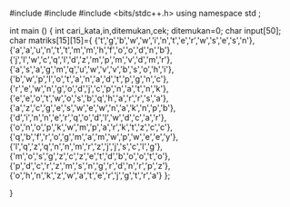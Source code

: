 #include <iostream>
#include <cstring>
#include <bits/stdc++.h>
using namespace std ;
  
int main () {
  int cari_kata,in,ditemukan,cek;
	ditemukan=0;
	char input[50];
	char matriks[15][15]={ {'t','g','b','w','w','i','n','t','e','r','w','s','e','s','n'},
				{'a','a','u','n','t','t','m','m','h','f','o','o','d','n','b'},
				{'j','l','w','c','q','l','d','z','m','p','m','v','d','m','r'},
				{'a','s','a','g','m','q','u','w','v','v','b','s','o','h','i'},
				{'b','w','p','l','o','t','a','n','a','d','t','p','g','n','c'},
				{'r','e','w','n','g','o','d','j','c','p','n','a','t','n','k'},
				{'e','e','o','t','w','o','s','b','q','h','a','r','r','s','a'},
				{'a','z','c','g','e','s','w','e','w','n','a','k','n','p','b'},
				{'d','i','n','n','e','r','q','o','d','l','w','d','c','a','r'},
				{'o','n','o','p','k','w','m','p','a','r','k','t','z','c','c'},
				{'q','b','f','r','o','g','m','a','m','w','p','w','e','e','y'},
				{'l','q','z','q','n','n','m','r','z','j','j','s','c','l','g'},
				{'m','o','s','g','z','c','z','e','t','d','b','o','o','t','o'},
				{'p','d','c','r','z','m','s','n','g','r','d','n','r','p','z'},
				{'o','h','n','k','z','w','a','t','e','r','j','g','t','r','a'}
				};
						


}

